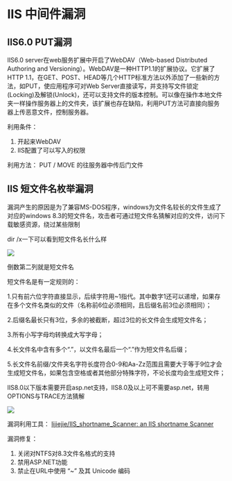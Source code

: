 # IIS 中间件漏洞

## IIS6.0 PUT漏洞

IIS6.0 server在web服务扩展中开启了WebDAV（Web-based Distributed Authoring and Versioning）。WebDAV是一种HTTP1.1的扩展协议。它扩展了HTTP 1.1，在GET、POST、HEAD等几个HTTP标准方法以外添加了一些新的方法，如PUT，使应用程序可对Web Server直接读写，并支持写文件锁定(Locking)及解锁(Unlock)，还可以支持文件的版本控制。可以像在操作本地文件夹一样操作服务器上的文件夹，该扩展也存在缺陷，利用PUT方法可直接向服务器上传恶意文件，控制服务器。

利用条件：
1. 开起来WebDAV
2. IIS配置了可以写入的权限

利用方法：
PUT / MOVE 的往服务器中传后门文件

## IIS 短文件名枚举漏洞
漏洞产生的原因是为了兼容MS-DOS程序，windows为文件名较长的文件生成了对应的windows 8.3的短文件名，攻击者可通过短文件名猜解对应的文件，访问下载敏感资源，绕过某些限制

dir /x一下可以看到短文件名长什么样

![](Pasted%20image%2020210607223514.png)

倒数第二列就是短文件名

短文件名是有一定规则的：

1.只有前六位字符直接显示，后续字符用~1指代。其中数字1还可以递增，如果存在多个文件名类似的文件（名称前6位必须相同，且后缀名前3位必须相同）；

2.后缀名最长只有3位，多余的被截断，超过3位的长文件会生成短文件名；

3.所有小写字母均转换成大写字母；

4.长文件名中含有多个“.”，以文件名最后一个“.”作为短文件名后缀；

5.长文件名前缀/文件夹名字符长度符合0-9和Aa-Zz范围且需要大于等于9位才会生成短文件名，如果包含空格或者其他部分特殊字符，不论长度均会生成短文件；

IIS8.0以下版本需要开启asp.net支持，IIS8.0及以上可不需要asp.net，转用OPTIONS与TRACE方法猜解

![](Pasted%20image%2020210607223716.png)

漏洞利用工具：
[lijiejie/IIS_shortname_Scanner: an IIS shortname Scanner](https://github.com/lijiejie/IIS_shortname_Scanner)

漏洞修复：
1. 关闭对NTFS对8.3文件名格式的支持
2. 禁用ASP.NET功能
3. 禁止在URL中使用 “~” 及其 Unicode 编码